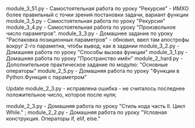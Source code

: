 module_3_51.py - Самостоятельная работа по уроку "Рекурсия" - ИМХО более правильный с точки зрения постановки задачи, вариант функции
module_3_5.py - Самостоятельная работа по уроку "Рекурсия"
module_3_4.py - Самостоятельная работа по уроку "Произвольное число параметров".
module_3_3.py - Домашнее задание по уроку "Распаковка позиционных параметров" - обновил, ввел там апострофы вокруг 2-го параметна, чтобы вывод, как в задании
module_3_2.py - Домашняя работа по уроку "Способы вызова функции"
module_3_1.py - Домашняя работа по уроку "Пространство имён"
module_2_hard.py  - Дополнительное практическое задание по модулю: "Основные операторы"
module_2_5.py - Домашняя работа по уроку "Функции в Python.Функция с параметром"

Update module_2_3.py - исправлена ошибка - не считалось последнее положительное число, которое после нуля;

module_2_3.py - Домашняя работа по уроку "Стиль кода часть II. Цикл While." ;
module_2_2.py - Домашняя работа по уроку "Условная конструкция. Операторы if, elif, else."
